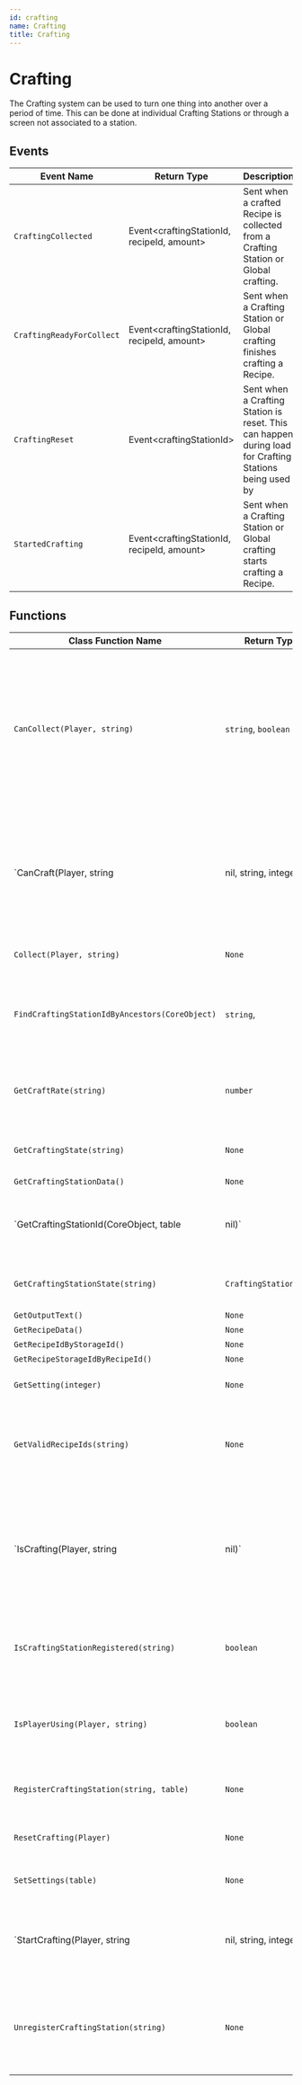 ```yaml
---
id: crafting
name: Crafting
title: Crafting
---
```


# Crafting

The Crafting system can be used to turn one thing into another over a period of time. This can be done at individual Crafting Stations or through a screen not associated to a station.

## Events

| Event Name | Return Type | Description | Tags |
| ---------- | ----------- | ----------- | ---- |
| `CraftingCollected` | Event&lt;craftingStationId, recipeId, amount&gt; | Sent when a crafted Recipe is collected from a Crafting Station or Global crafting. | Client |
| `CraftingReadyForCollect` | Event&lt;craftingStationId, recipeId, amount&gt; | Sent when a Crafting Station or Global crafting finishes crafting a Recipe. | Client |
| `CraftingReset` | Event&lt;craftingStationId&gt; | Sent when a Crafting Station is reset. This can happen during load for Crafting Stations being used by | Server |
| `StartedCrafting` | Event&lt;craftingStationId, recipeId, amount&gt; | Sent when a Crafting Station or Global crafting starts crafting a Recipe. | Client |

## Functions

| Class Function Name | Return Type | Description | Tags |
| ------------------- | ----------- | ----------- | ---- |
| `CanCollect(Player, string)` | `string`, `boolean` | Returns true if the Player can collect from the Crafting Station or global crafting. Returns false and an error message if they cannot. | None |
| `CanCraft(Player, string|nil, string, integer)` | `boolean` | Returns true if the Player can craft a Recipe at the Crafting Station if one is provided, otherwise checks against global crafting status if that is allowed. | None |
| `Collect(Player, string)` | `None` | Collect a finished Recipe. | None |
| `FindCraftingStationIdByAncestors(CoreObject)` | `string`,  | Returns a Crafting Station id if one exists in the targets ancestors. | None |
| `GetCraftRate(string)` | `number` | Returns the craft rate for a Recipe on a Crafting Station. | None |
| `GetCraftingState(string)` | `None` | Returns the global crafting state. | None |
| `GetCraftingStationData()` | `None` | None | None |
| `GetCraftingStationId(CoreObject, table|nil)` | `string`,  | Returns an id formatted as a Crafting Station id for a target object if possible. | None |
| `GetCraftingStationState(string)` | `CraftingStationState` | Returns the state of a Crafting Station. | None |
| `GetOutputText()` | `None` | None | None |
| `GetRecipeData()` | `None` | None | None |
| `GetRecipeIdByStorageId()` | `None` | None | None |
| `GetRecipeStorageIdByRecipeId()` | `None` | None | None |
| `GetSetting(integer)` | `None` | Gets a crafting setting. | None |
| `GetValidRecipeIds(string)` | `None` | Returns a table of recipe ids that can be crafted on the crafting station. | None |
| `IsCrafting(Player, string|nil)` | `None` | Returns true if the crafting station is currently crafting a recipe. If craftingStationId is nil then the global crafting state will be checked. | None |
| `IsCraftingStationRegistered(string)` | `boolean` | Returns true if the Crafting Station has been registered. | None |
| `IsPlayerUsing(Player, string)` | `boolean` | Returns true if the Player is currently using the Crafting Station. | None |
| `RegisterCraftingStation(string, table)` | `None` | Registers a Crafting Station to the system. | None |
| `ResetCrafting(Player)` | `None` | Resets Crafting state for a Player. | None |
| `SetSettings(table)` | `None` | Sets crafting settings. | None |
| `StartCrafting(Player, string|nil, string, integer)` | `None` | Starts crafting a recipe. If craftingStationId is nil then the global crafting state will be used. | None |
| `UnregisterCraftingStation(string)` | `None` | When destroying a Crafting Station it is important to unregister it. | None |

